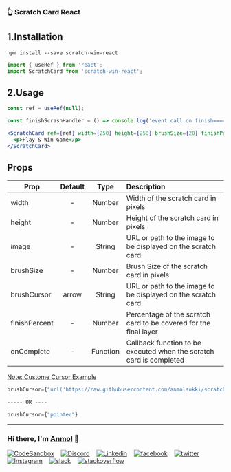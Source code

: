 ### 👆 Scratch Card React

## 1.Installation

```
npm install --save scratch-win-react
```

```jsx
import { useRef } from 'react';
import ScratchCard from 'scratch-win-react';
```

## 2.Usage

```jsx
const ref = useRef(null);
```

```jsx
const finishScrashHandler = () => console.log('event call on finish=====>>');
```

```jsx
<ScratchCard ref={ref} width={250} height={250} brushSize={20} finishPercent={50} onComplete={() => finishScrashHandler()} image="https://raw.githubusercontent.com/anmolsukki/scratch-win-react/master/src/coupon.png">
  <p>Play & Win Game</p>
</ScratchCard>
```

## Props

| Prop          | Default |   Type   | Description                                                         |
| ------------- | :-----: | :------: | :------------------------------------------------------------------ |
| width         |    -    |  Number  | Width of the scratch card in pixels                                 |
| height        |    -    |  Number  | Height of the scratch card in pixels                                |
| image         |    -    |  String  | URL or path to the image to be displayed on the scratch card        |
| brushSize     |    -    |  Number  | Brush Size of the scratch card in pixels                            |
| brushCursor   |  arrow  |  String  | URL or path to the image to be displayed on the scratch card        |
| finishPercent |    -    |  Number  | Percentage of the scratch card to be covered for the final layer    |
| onComplete    |    -    | Function | Callback function to be executed when the scratch card is completed |

<u>Note: Custome Cursor Example</u>

```jsx
brushCursor={"url('https://raw.githubusercontent.com/anmolsukki/scratch-win-react/master/src/brush-paint.png'),auto;"}

----- OR ----

brushCursor={"pointer"}
```

---

### Hi there, I'm [Anmol](https://www.linkedin.com/in/anmolsukki/) 👋

[![CodeSandbox](https://img.shields.io/badge/Codesandbox-000000?style=flat-round&logo=CodeSandbox)](https://codesandbox.io/u/anmolsukki)&nbsp;&nbsp;&nbsp;
[![Discord](https://img.shields.io/badge/Discord-%235865F2.svg?style=flat-round&logo=discord&logoColor=white)](https://discord.gg/zMkSphwHjE)&nbsp;&nbsp;&nbsp;
[![Linkedin](https://img.shields.io/badge/-LinkedIn-blue?style=flat-round&logo=Linkedin&logoColor=white&link=https://www.linkedin.com/in/anmolsukki/)](https://www.linkedin.com/in/anmolsukki/)&nbsp;&nbsp;&nbsp;
[![facebook](https://aleen42.github.io/badges/src/facebook.svg)](https://www.facebook.com/Anmolsukki/)&nbsp;&nbsp;&nbsp;
[![twitter](https://aleen42.github.io/badges/src/twitter.svg)](https://twitter.com/anmolsukki)&nbsp;&nbsp;&nbsp;
[![Instagram](https://img.shields.io/badge/-Instagram-e4405f?style=flat-round&logo=Instagram&logoColor=white)](https://www.instagram.com/anmolsukki/)&nbsp;&nbsp;&nbsp;
[![slack](https://aleen42.github.io/badges/src/slack.svg)](https://join.slack.com/t/anmolsukki/shared_invite/zt-k7cfber5-JVl_kGaNdNqvwsMADPiUWg)&nbsp;&nbsp;&nbsp;
[![stackoverflow](https://aleen42.github.io/badges/src/stackoverflow.svg)](https://stackoverflow.com/users/10825957/anmol-kumar-singh)
